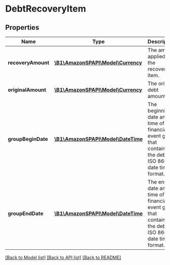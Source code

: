 # DebtRecoveryItem

## Properties
Name | Type | Description | Notes
------------ | ------------- | ------------- | -------------
**recoveryAmount** | [**\B1\AmazonSPAPI\Model\Currency**](Currency.md) | The amount applied for the recovery item. | [optional] 
**originalAmount** | [**\B1\AmazonSPAPI\Model\Currency**](Currency.md) | The original debt amount. | [optional] 
**groupBeginDate** | [**\B1\AmazonSPAPI\Model\\DateTime**](\DateTime.md) | The beginning date and time of the financial event group that contains the debt. In ISO 8601 date time format. | [optional] 
**groupEndDate** | [**\B1\AmazonSPAPI\Model\\DateTime**](\DateTime.md) | The ending date and time of the financial event group that contains the debt. In ISO 8601 date time format. | [optional] 

[[Back to Model list]](../README.md#documentation-for-models) [[Back to API list]](../README.md#documentation-for-api-endpoints) [[Back to README]](../README.md)


